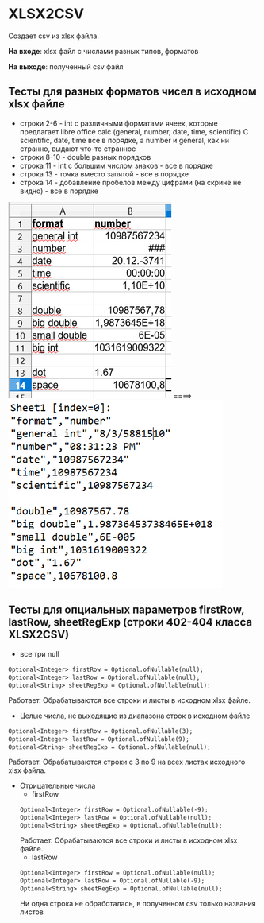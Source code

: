 # XLSX2CSV

Создает csv из xlsx файла.

**На входе**: xlsx файл с числами разных типов, форматов

**На выходе**: полученный csv файл


## Тесты для разных форматов чисел в исходном xlsx файле

* строки 2-6 - int с различными форматами ячеек, которые предлагает libre office calc (general, number, date, time, scientific)
C scientific, date, time все в порядке, а number и general, как ни странно, выдают что-то странное
* строки 8-10 - double разных порядков
* строка 11 - int с большим числом знаков - все в порядке
* строка 13 - точка вместо запятой - все в порядке
* строка 14 - добавление пробелов между цифрами (на скрине не видно) - все в порядке

![from](/img/xl.PNG)  ====>  ![to](img/csv.PNG)

## Тесты для опциальных параметров firstRow, lastRow, sheetRegExp (строки 402-404 класса XLSX2CSV)

* все три null
```
Optional<Integer> firstRow = Optional.ofNullable(null);
Optional<Integer> lastRow = Optional.ofNullable(null);
Optional<String> sheetRegExp = Optional.ofNullable(null);
```
Работает. Обрабатываются все строки и листы в исходном xlsx файле.

* Целые числа, не выходящие из диапазона строк в исходном файле
```
Optional<Integer> firstRow = Optional.ofNullable(3);
Optional<Integer> lastRow = Optional.ofNullable(9);
Optional<String> sheetRegExp = Optional.ofNullable(null);
```
Работает. Обрабатываются строки с 3 по 9 на всех листах исходного xlsx файла.

* Отрицательные числа
  * firstRow
  ```
  Optional<Integer> firstRow = Optional.ofNullable(-9);
  Optional<Integer> lastRow = Optional.ofNullable(null);
  Optional<String> sheetRegExp = Optional.ofNullable(null);
  ```
  Работает. Обрабатываются все строки и листы в исходном xlsx файле.
  * lastRow
  ```
  Optional<Integer> firstRow = Optional.ofNullable(null);
  Optional<Integer> lastRow = Optional.ofNullable(-9);
  Optional<String> sheetRegExp = Optional.ofNullable(null);
  ```
  Ни одна строка не обработалась, в полученном csv только названия листов
